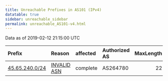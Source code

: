 ```yaml
---
title: Unreachable Prefixes in AS101 (IPv4)
datatable: true
sidebar: unreachable_sidebar
permalink: unreachable_AS101-v4.html
---
```


Data as of 2019-02-12 21:15:00 UTC


<div class="datatable-begin"></div>

| Prefix                                                 | Reason                                                                                              | affected   | Authorized AS   |   MaxLength | Anchor                                         |   unreachable /24s |
|:-------------------------------------------------------|:----------------------------------------------------------------------------------------------------|:-----------|:----------------|------------:|:-----------------------------------------------|-------------------:|
| [45.65.240.0/24](https://stat.ripe.net/45.65.240.0/24) | [INVALID ASN](https://rpki-validator.ripe.net/announcement-preview?asn=AS101&prefix=45.65.240.0/24) | complete   | AS264780        |          22 | [LACNIC](unreachable_LACNIC_RPKI_Root-v4.html) |                  1 |

<div class="datatable-end"></div>